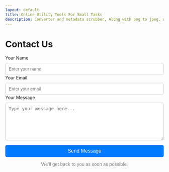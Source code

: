 ```yaml
---
layout: default
title: Online Utility Tools For Small Tasks
description: Converter and metadata scrubber, Along with png to jpeg, wav to mp3, Recet Image & Much more;
---
```

 <title>Contact Us</title>
<style>
 input, textarea, button {
            width: 100%;
            padding: 10px;
            margin-top: 8px;
            border: 1px solid #ccc;
            border-radius: 5px;
            font-size: 14px;
        }
        textarea {
            resize: vertical;
            min-height: 120px;
        }
        button {
            background: #007bff;
            color: white;
            border: none;
            font-size: 16px;
            cursor: pointer;
            margin-top: 15px;
        }
        button:hover {
            background: #0056b3;
        }
        .note {
            text-align: center;
            font-size: 14px;
            color: #777;
            margin-top: 10px;
        }
    </style>
<div class="container">
    <h1>Contact Us</h1>
    <form id="contactForm">
        <label for="name">Your Name</label>
        <input type="text" id="name" name="name" placeholder="Enter your name" required>
        <label for="email">Your Email</label>
        <input type="email" id="email" name="email" placeholder="Enter your email" required>
        <label for="message">Your Message</label>
        <textarea id="message" name="message" placeholder="Type your message here..." required></textarea>
        <button type="submit">Send Message</button>
    </form>
    <p class="note">We’ll get back to you as soon as possible.</p>
</div>

<script>
    document.getElementById("contactForm").addEventListener("submit", function(event) {
        event.preventDefault();
        alert("Form submitted! You can now integrate this with your email sending logic.");
    });
</script>

